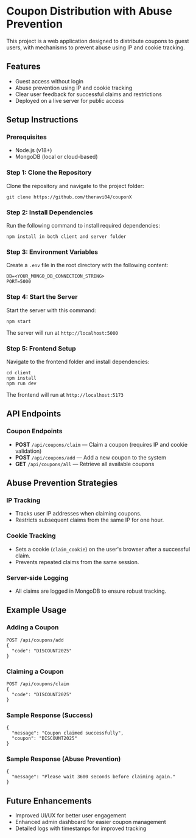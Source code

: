 # Coupon Distribution with Abuse Prevention

This project is a web application designed to distribute coupons to guest users, with mechanisms to prevent abuse using IP and cookie tracking.

## Features 
- Guest access without login  
- Abuse prevention using IP and cookie tracking  
- Clear user feedback for successful claims and restrictions  
- Deployed on a live server for public access  

## Setup Instructions

### Prerequisites
- Node.js (v18+)
- MongoDB (local or cloud-based)

### Step 1: Clone the Repository  
Clone the repository and navigate to the project folder:  
```
git clone https://github.com/theravi04/couponX

```

### Step 2: Install Dependencies  
Run the following command to install required dependencies:  
```
npm install in both client and server folder
```

### Step 3: Environment Variables  
Create a `.env` file in the root directory with the following content:  
```
DB=<YOUR_MONGO_DB_CONNECTION_STRING>
PORT=5000
```

### Step 4: Start the Server  
Start the server with this command:  
```
npm start
```
The server will run at `http://localhost:5000`

### Step 5: Frontend Setup  
Navigate to the frontend folder and install dependencies:  
```
cd client
npm install
npm run dev
```
The frontend will run at `http://localhost:5173`

## API Endpoints

### Coupon Endpoints
- **POST** `/api/coupons/claim` — Claim a coupon (requires IP and cookie validation)  
- **POST** `/api/coupons/add` — Add a new coupon to the system  
- **GET** `/api/coupons/all` — Retrieve all available coupons  

## Abuse Prevention Strategies

### IP Tracking
- Tracks user IP addresses when claiming coupons.  
- Restricts subsequent claims from the same IP for one hour.  

### Cookie Tracking
- Sets a cookie (`claim_cookie`) on the user's browser after a successful claim.  
- Prevents repeated claims from the same session.  

### Server-side Logging
- All claims are logged in MongoDB to ensure robust tracking.  

## Example Usage

### Adding a Coupon
```
POST /api/coupons/add
{
  "code": "DISCOUNT2025"
}
```

### Claiming a Coupon
```
POST /api/coupons/claim
{
  "code": "DISCOUNT2025"
}
```

### Sample Response (Success)
```
{
  "message": "Coupon claimed successfully",
  "coupon": "DISCOUNT2025"
}
```

### Sample Response (Abuse Prevention)
```
{
  "message": "Please wait 3600 seconds before claiming again."
}
```

## Future Enhancements
- Improved UI/UX for better user engagement  
- Enhanced admin dashboard for easier coupon management  
- Detailed logs with timestamps for improved tracking  
